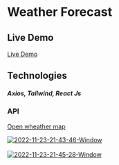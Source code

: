 # Weather Forecast

## Live Demo
[Live Demo](https://weatherforcast1312.netlify.app)

## Technologies

##### Axios, Tailwind, React Js

### API
[Open wheather map](https://openweathermap.org/ "Open wheather map")

<a href="https://postimages.org/" target="_blank"><img src="https://i.postimg.cc/4NXkwFSV/2022-11-23-21-43-46-Window.png" alt="2022-11-23-21-43-46-Window"/></a><br/><br/>
<a href="https://postimages.org/" target="_blank"><img src="https://i.postimg.cc/fRL4QSZb/2022-11-23-21-45-28-Window.png" alt="2022-11-23-21-45-28-Window"/></a><br/><br/>
